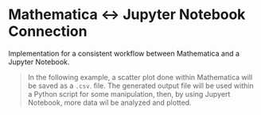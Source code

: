 # Mathematica <-> Jupyter Notebook Connection

Implementation for a consistent workflow between Mathematica and a Jupyter Notebook.

> In the following example, a scatter plot done within Mathematica will be saved as a `.csv`. file.
> The generated output file will be used within a Python script for some manipulation, then, by using Jupyert Notebook, more data wil be analyzed and plotted.
